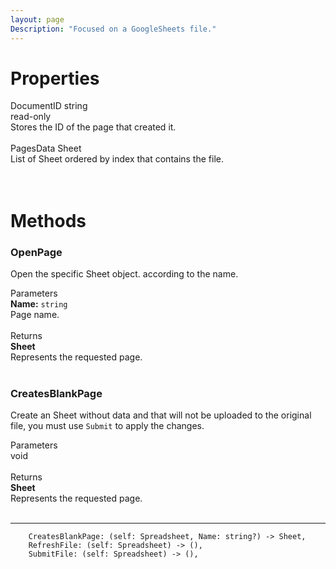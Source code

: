 ```yaml
---
layout: page
Description: "Focused on a GoogleSheets file."
---
```


<link href="css/styles.css" rel="stylesheet" type="text/css">

# Properties

<div class="top">
  DocumentID string
  <br> read-only
</div>
<div class="info">
  Stores the ID of the page that created it.
</div> <br>

<div class="top">
  PagesData Sheet
</div>
<div class="info">
  List of Sheet ordered by index that contains the file.
</div> <br>

<br>

# Methods

### OpenPage
Open the specific Sheet object. according to the name. 

<div class="top"> Parameters </div>
<div class="info">
  <b>Name:</b> <code>string</code>
  <br>Page name.
</div> <br>

<div class="top"> Returns </div>
<div class="info">
  <b>Sheet</b>
  <br>Represents the requested page.
</div> <br>

### CreatesBlankPage
Create an Sheet without data and that will not be uploaded to the original file, you must use `Submit` to apply the changes.

<div class="top"> Parameters </div>
<div class="info">
  void
</div> <br>

<div class="top"> Returns </div>
<div class="info">
  <b>Sheet</b>
  <br>Represents the requested page.
</div> <br>





___

        CreatesBlankPage: (self: Spreadsheet, Name: string?) -> Sheet,
        RefreshFile: (self: Spreadsheet) -> (),
        SubmitFile: (self: Spreadsheet) -> (),